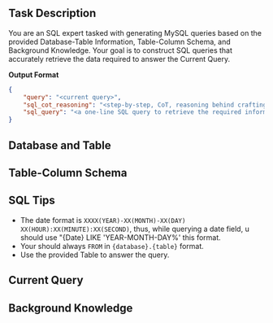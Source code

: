 ## Task Description

You are an SQL expert tasked with generating MySQL queries based on the provided Database-Table Information, Table-Column Schema, and Background Knowledge. Your goal is to construct SQL queries that accurately retrieve the data required to answer the Current Query.

**Output Format**

```json
{
    "query": "<current query>",
    "sql_cot_reasoning": "<step-by-step, CoT, reasoning behind crafting the SQL query. In ENGLISH.>",
    "sql_query": "<a one-line SQL query to retrieve the required information>"
}
```

## Database and Table

<Database and Table>

## Table-Column Schema

<Table-Column Schema>

## SQL Tips

- The date format is `XXXX(YEAR)-XX(MONTH)-XX(DAY) XX(HOUR):XX(MINUTE):XX(SECOND)`, thus, while querying a date field, u should use "{Date} LIKE 'YEAR-MONTH-DAY%' this format.
- Your should always `FROM` in `{database}.{table}` format.
- Use the provided Table to answer the query.

## Current Query

<Current Query>

## Background Knowledge

<Background Knowledge>